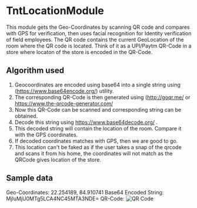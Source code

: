 # TntLocationModule

This module gets the Geo-Coordinates by scanning QR code and compares with GPS for verification,
then uses facial recognition for Identity verification of field employees.
The QR code contains the current GeoLocation of the room where the QR code is located.
Think of it as a UPI/Paytm QR-Code in a store where locaton of the store is encoded in the QR-Code.

## Algorithm used

1. Geocoordinates are encoded using base64 into a single string using (https://www.base64encode.org/) utility.
2. The corresponding QR-Code is then generated using (http://goqr.me/ or https://www.the-qrcode-generator.com/
3. Now this QR-Code can be scanned and corresponding string can be obtained.
4. Decode this string using https://www.base64decode.org/ .
5. This decoded string will contain the location of the room. Compare it with the GPS coordinates.
6. If decoded coordinates matches with GPS, then we are good to go.
7. This location can't be faked as if the user takes a snap of the qrcode and scans it from his home, 
   the coordinates will not match as the QRCode gives location of the store.

## Sample data

Geo-Coordinates: 22.254189, 84.910741
Base64 Encoded String: MjIuMjU0MTg5LCA4NC45MTA3NDE=
QR-Code:
![QR Code](https://i.imgur.com/0pbP6rp.png)
